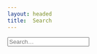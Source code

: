 ```yaml
---
layout: headed
title:  Search
---
```


<div class="container">
    <div class="row">
        <div class="col-sm-1"></div>
        <div class="col-12 col-sm-10 px-sm-5 col-md-10 px-md-5">
			<input class="form-control form-control-lg" placeholder="Search&hellip;" type="search" id="search">
			<div id="results" class="all-posts results">
			</div>
        </div>
    </div>
</div>



